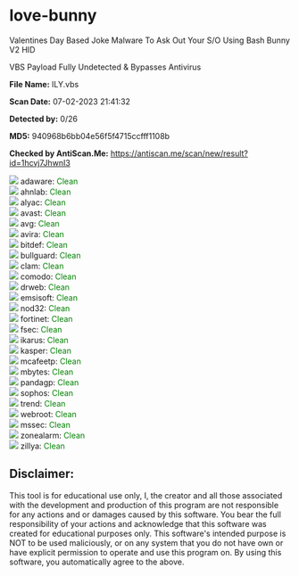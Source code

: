 # love-bunny
Valentines Day Based Joke Malware To Ask Out Your S/O Using Bash Bunny V2 HID

VBS Payload Fully Undetected & Bypasses Antivirus

<strong>File Name:</strong> ILY.vbs

<strong>Scan Date:</strong> 07-02-2023 21:41:32

<strong>Detected by:</strong> 0/26

<strong>MD5:</strong> 940968b6bb04e56f5f4715ccfff1108b

<strong>Checked by AntiScan.Me:</strong> https://antiscan.me/scan/new/result?id=1hcvj7JhwnI3

<img src='https://antiscan.me/icons/adaware.png'> adaware: <span style='color:green;'>Clean</span><br />
<img src='https://antiscan.me/icons/ahnlab.png'> ahnlab: <span style='color:green;'>Clean</span><br />
<img src='https://antiscan.me/icons/alyac.png'> alyac: <span style='color:green;'>Clean</span><br />
<img src='https://antiscan.me/icons/avast.png'> avast: <span style='color:green;'>Clean</span><br />
<img src='https://antiscan.me/icons/avg.png'> avg: <span style='color:green;'>Clean</span><br />
<img src='https://antiscan.me/icons/avira.png'> avira: <span style='color:green;'>Clean</span><br />
<img src='https://antiscan.me/icons/bitdef.png'> bitdef: <span style='color:green;'>Clean</span><br />
<img src='https://antiscan.me/icons/bullguard.png'> bullguard: <span style='color:green;'>Clean</span><br />
<img src='https://antiscan.me/icons/clam.png'> clam: <span style='color:green;'>Clean</span><br />
<img src='https://antiscan.me/icons/comodo.png'> comodo: <span style='color:green;'>Clean</span><br />
<img src='https://antiscan.me/icons/drweb.png'> drweb: <span style='color:green;'>Clean</span><br />
<img src='https://antiscan.me/icons/emsisoft.png'> emsisoft: <span style='color:green;'>Clean</span><br />
<img src='https://antiscan.me/icons/nod32.png'> nod32: <span style='color:green;'>Clean</span><br />
<img src='https://antiscan.me/icons/fortinet.png'> fortinet: <span style='color:green;'>Clean</span><br />
<img src='https://antiscan.me/icons/fsec.png'> fsec: <span style='color:green;'>Clean</span><br />
<img src='https://antiscan.me/icons/ikarus.png'> ikarus: <span style='color:green;'>Clean</span><br />
<img src='https://antiscan.me/icons/kasper.png'> kasper: <span style='color:green;'>Clean</span><br />
<img src='https://antiscan.me/icons/mcafeetp.png'> mcafeetp: <span style='color:green;'>Clean</span><br />
<img src='https://antiscan.me/icons/mbytes.png'> mbytes: <span style='color:green;'>Clean</span><br />
<img src='https://antiscan.me/icons/pandagp.png'> pandagp: <span style='color:green;'>Clean</span><br />
<img src='https://antiscan.me/icons/sophos.png'> sophos: <span style='color:green;'>Clean</span><br />
<img src='https://antiscan.me/icons/trend.png'> trend: <span style='color:green;'>Clean</span><br />
<img src='https://antiscan.me/icons/webroot.png'> webroot: <span style='color:green;'>Clean</span><br />
<img src='https://antiscan.me/icons/mssec.png'> mssec: <span style='color:green;'>Clean</span><br />
<img src='https://antiscan.me/icons/zonealarm.png'> zonealarm: <span style='color:green;'>Clean</span><br />
<img src='https://antiscan.me/icons/zillya.png'> zillya: <span style='color:green;'>Clean</span><br />

## **Disclaimer:**







This tool is for educational use only, I, the creator and all those associated with the development and production of this program are not responsible for any actions and or damages caused by this software. You bear the full responsibility of your actions and acknowledge that this software was created for educational purposes only. This software's intended purpose is NOT to be used maliciously, or on any system that you do not have own or have explicit permission to operate and use this program on. By using this software, you automatically agree to the above.

